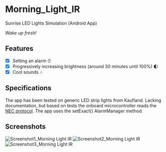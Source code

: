 # Morning_Light_IR
Sunrise LED Lights Simulation (Android App)

*Wake up fresh!*

## Features
- [x] Setting an alarm :alarm_clock:
- [x] Progressively increasing brightness (around 30 minutes until 100%) :first_quarter_moon:
- [x] Cool sounds :notes:

## Specifications
The app has been tested on generic LED strip lights from Kaufland. Lacking documentation, but based on tests the onboard microcontroller reads the [NEC protocol](https://www.vishay.com/docs/80071/dataform.pdf).
The app uses the setExact() AlarmManager method.

## Screenshots

![Screenshot1_Morning Light IR](https://github.com/dobval/Morning_Light_IR/assets/100198047/5a9d9f3e-57a5-488c-820f-87167c5911e5)
![Screenshot2_Morning Light IR](https://github.com/dobval/Morning_Light_IR/assets/100198047/6cba2d56-af64-4c5f-b407-9c2ea34a5933)
![Screenshot3_Morning Light IR](https://github.com/dobval/Morning_Light_IR/assets/100198047/0a303e8a-ad79-4a22-ad42-7184708b1998)
